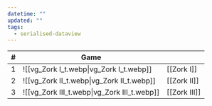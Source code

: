 ```yaml
---
datetime: ""
updated: ""
tags:
  - serialised-dataview
---
```

<!-- QueryToSerialize: table without id sequence as "#", embed(link(thumbnail)) as Game, file.link as ""  from #class/video-game where series = [[]] sort sequence -->
<!-- SerializedQuery: table without id sequence as "#", embed(link(thumbnail)) as Game, file.link as ""  from #class/video-game where series = [[]] sort sequence -->

| # | Game                                                             |                                        |
| - | ---------------------------------------------------------------- | -------------------------------------- |
| 1 | ![[vg_Zork I_t.webp\|vg_Zork I_t.webp]]     | [[Zork I]]     |
| 2 | ![[vg_Zork II_t.webp\|vg_Zork II_t.webp]]   | [[Zork II]]   |
| 3 | ![[vg_Zork III_t.webp\|vg_Zork III_t.webp]] | [[Zork III]] |
<!-- SerializedQuery END -->
